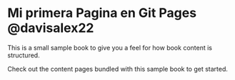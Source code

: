Mi primera Pagina en Git Pages @davisalex22
============================

This is a small sample book to give you a feel for how book content is
structured.

Check out the content pages bundled with this sample book to get started.
